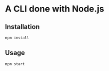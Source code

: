 # A CLI done with Node.js

## Installation

```bash
npm install
```

## Usage

```bash
npm start
```
